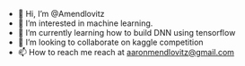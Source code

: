 - 👋 Hi, I’m @Amendlovitz
- 👀 I’m interested in machine learning.
- 🌱 I’m currently learning how to build DNN using tensorflow
- 💞️ I’m looking to collaborate on kaggle competition
- 📫 How to reach me reach at aaronmendlovitz@gmail.com

<!---
Amendlovitz/Amendlovitz is a ✨ special ✨ repository because its `README.md` (this file) appears on your GitHub profile.
You can click the Preview link to take a look at your changes.
--->
